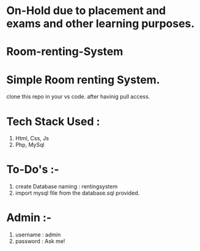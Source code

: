 # On-Hold due to placement and exams and other learning purposes.
# Room-renting-System
# Simple Room renting System.
clone this repo in your vs code. after havinig pull access.
# Tech Stack Used :
 1. Html, Css, Js
 2. Php, MySql
# To-Do's :-
 1. create Database naming : rentingsystem
 2. import mysql file from the database.sql provided.

# Admin :-
 1. username : admin
 2. password : Ask me!
